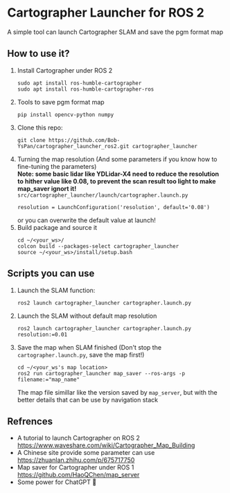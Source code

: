 # Cartographer Launcher for ROS 2
A simple tool can launch Cartographer SLAM and save the pgm format map
## How to use it?
1. Install Cartographer under ROS 2    
   ```
   sudo apt install ros-humble-cartographer
   sudo apt install ros-humble-cartographer-ros
   ```
2. Tools to save pgm format map  
   ```
   pip install opencv-python numpy
   ```
3. Clone this repo:
   ```
   git clone https://github.com/Bob-YsPan/cartographer_launcher_ros2.git cartographer_launcher
   ```
3. Turning the map resolution (And some parameters if you know how to fine-tuning the parameters)  
    **Note: some basic lidar like YDLidar-X4 need to reduce the resolution to hither value like 0.08, to prevent the scan result too light to make map_saver ignort it!**  
   `src/cartographer_launcher/launch/cartographer.launch.py`
   ```
   resolution = LaunchConfiguration('resolution', default='0.08')
   ```
   or you can overwrite the default value at launch!  
4. Build package and source it
   ```
   cd ~/<your_ws>/
   colcon build --packages-select cartographer_launcher
   source ~/<your_ws>/install/setup.bash
   ```
## Scripts you can use
1. Launch the SLAM function:
    ```
    ros2 launch cartographer_launcher cartographer.launch.py
    ```
2. Launch the SLAM without default map resolution
    ```
    ros2 launch cartographer_launcher cartographer.launch.py resolution:=0.01
    ```
3. Save the map when SLAM finished (Don't stop the `cartographer.launch.py`, save the map first!)
    ```
    cd ~/<your_ws's map location>
    ros2 run cartographer_launcher map_saver --ros-args -p filename:="map_name"
    ```
    The map file simillar like the version saved by `map_server`, but with the better details that can be use by navigation stack
## Refrences
* A tutorial to launch Cartographer on ROS 2  
  https://www.waveshare.com/wiki/Cartographer_Map_Building 
* A Chinese site provide some parameter can use  
  https://zhuanlan.zhihu.com/p/675717750
* Map saver for Cartographer under ROS 1  
  https://github.com/HaoQChen/map_server
* Some power for ChatGPT 🤖
